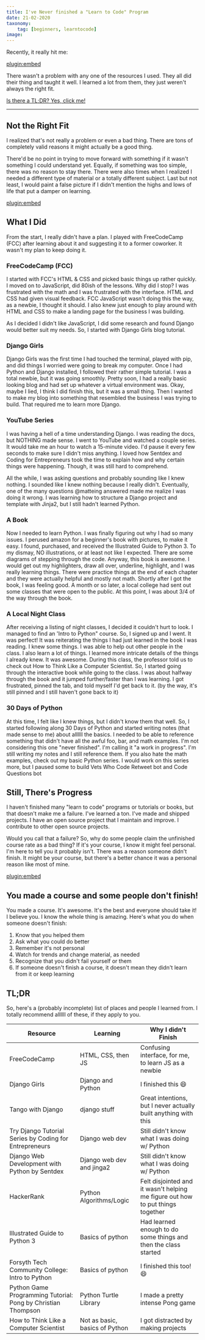 ```yaml
---
title: I've Never finished a "Learn to Code" Program
date: 21-02-2020
taxonomy:
    tag: [beginners, learntocode]
image:
---
```

Recently, it really hit me:

[plugin:embed](https://twitter.com/vicki_langer/status/1230520137029242883)

There wasn't a problem with any one of the resources I used. They all did their thing and taught it well. I learned a lot from them, they just weren't always the right fit.

[Is there a TL;DR? Yes, click me!](#tldr)

---

## Not the Right Fit
I realized that's not really a problem or even a bad thing. There are tons of completely valid reasons it might actually be a good thing.

There'd be no point in trying to move forward with something if it wasn't something I could understand yet. Equally, if something was too simple, there was no reason to stay there. There were also times when I realized I needed a different type of material or a totally different subject. Last but not least, I would paint a false picture if I didn't mention the highs and lows of life that put a damper on learning.

[plugin:embed](https://twitter.com/vicki_langer/status/1230520138304282624)

## What I Did
From the start, I really didn't have a plan. I played with FreeCodeCamp (FCC) after learning about it and suggesting it to a former coworker. It wasn't my plan to keep doing it.

### FreeCodeCamp (FCC)
I started with FCC's HTML & CSS and picked basic things up rather quickly. I moved on to JavaScript, did 80ish of the lessons. Why did I stop? I was frustrated with the math and I was frustrated with the interface. HTML and CSS had given visual feedback. FCC JavaScript wasn't doing this the way, as a newbie, I thought it should. I also knew just enough to play around with HTML and CSS to make a landing page for the business I was building.

As I decided I didn't like JavaScript, I did some research and found Django would better suit my needs. So, I started with Django Girls blog tutorial.

### Django Girls
Django Girls was the first time I had touched the terminal, played with pip, and did things I worried were going to break my computer. Once I had Python and Django installed, I followed their rather simple tutorial. I was a total newbie, but it was going smoothly. Pretty soon, I had a really basic looking blog and had set up whatever a virtual environment was. Okay, maybe I lied, I think I did finish this, but it was a small thing. Then I wanted to make my blog into something that resembled the business I was trying to build. That required me to learn more Django.

### YouTube Series
I was having a hell of a time understanding Django. I was reading the docs, but NOTHING made sense. I went to YouTube and watched a couple series. It would take me an hour to watch a 15-minute video. I'd pause it every few seconds to make sure I didn't miss anything. I loved how Sentdex and Coding for Entrepreneurs took the time to explain how and why certain things were happening. Though, it was still hard to comprehend.

All the while, I was asking questions and probably sounding like I knew nothing. I sounded like I knew nothing because I really didn't. Eventually, one of the many questions @matteing answered made me realize I was doing it wrong. I was learning how to structure a Django project and template with Jinja2, but I still hadn't learned Python.

### A Book
Now I needed to learn Python. I was finally figuring out why I had so many issues. I perused amazon for a beginner's book with pictures, to make it easy. I found, purchased, and received the Illustrated Guide to Python 3. To my dismay, NO illustrations, or at least not like I expected. There are some diagrams of stepping through the code. Anyway, this book is awesome. I would get out my highlighters, draw all over, underline, highlight, and I was really learning things. There were practice things at the end of each chapter and they were actually helpful and mostly not math. Shortly after I got the book, I was feeling good. A month or so later, a local college had sent out some classes that were open to the public. At this point, I was about 3/4 of the way through the book.

### A Local Night Class
After receiving a listing of night classes, I decided it couldn't hurt to look. I managed to find an 'Intro to Python" course. So, I signed up and I went. It was perfect! It was reiterating the things I had just learned in the book I was reading. I knew some things. I was able to help out other people in the class. I also learn a lot of things. I learned more intricate details of the things I already knew. It was awesome. During this class, the professor told us to check out How to Think Like a Computer Scientist. So, I started going through the interactive book while going to the class. I was about halfway through the book and it jumped further/faster than I was learning. I got frustrated, pinned the tab, and told myself I'd get back to it. (by the way, it's still pinned and I still haven't gone back to it)

### 30 Days of Python
At this time, I felt like I knew things, but I didn't know them that well. So, I started following along 30 Days of Python and started writing notes (that made sense to me) about allllll the basics. I needed to be able to reference something that didn't have all the awful foo, bar, and math examples. I'm not considering this one "never finished". I'm calling it "a work in progress". I'm still writing my notes and I still reference them. If you also hate the math examples, check out my basic Python series. I would work on this series more, but I paused some to build Vets Who Code Retweet bot and Code Questions bot

## Still, There's Progress
I haven't finished many "learn to code" programs or tutorials or books, but that doesn't make me a failure. I've learned a ton. I've made and shipped projects. I have an open source project that I maintain and improve. I contribute to other open source projects.

Would you call that a failure? So, why do some people claim the unfinished course rate as a bad thing? If it's your course, I know it might feel personal. I'm here to tell you it probably isn't. There was a reason someone didn't finish. It might be your course, but there's a better chance it was a personal reason like most of mine.

[plugin:embed](https://twitter.com/vicki_langer/status/1230520139403210753)

## You made a course and some people don't finish!
You made a course. It's awesome. It's the best and everyone should take it! I believe you. I know the whole thing is amazing. Here's what you do when someone doesn't finish:

1. Know that you helped them
2. Ask what you could do better
3. Remember it's not personal
4. Watch for trends and change material, as needed
5. Recognize that you didn't fail yourself or them
6. If someone doesn't finish a course, it doesn't mean they didn't learn from it or keep learning

## <a name="tldr"></a>TL;DR
So, here's a (probably incomplete) list of places and people I learned from. I totally recommend allllll of these, if they apply to you.

|Resource          |Learning          |Why I didn't Finish                    |
|---               |---               |---                                    |
|FreeCodeCamp      |HTML, CSS, then JS|Confusing interface, for me, to learn JS as a newbie|
|Django Girls            |Django and Python|I finished this 😄|
|Tango with Django |django stuff|Great intentions, but I never actually built anything with this|
|Try Django Tutorial Series by Coding for Entrepreneurs|Django web dev|Still didn't know what I was doing w/ Python|
|Django Web Development with Python by Sentdex|Django web dev and jinga2|Still didn't know what I was doing w/ Python|
|HackerRank|Python Algorithms/Logic|Felt disjointed and it wasn't helping me figure out how to put things together|
|Illustrated Guide to Python 3|Basics of python|Had learned enough to do some things and then the class started|
|Forsyth Tech Community College: Intro to Python|Basics of python|I finished this too! 😄|
|Python Game Programming Tutorial: Pong by Christian Thompson|Python Turtle Library|I made a pretty intense Pong game|
|How to Think Like a Computer Scientist|Not as basic, basics of Python|I got distracted by making projects|


